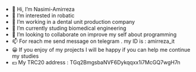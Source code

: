 - 👋 Hi, I’m Nasimi-Amirreza
- 👀 I’m interested in robatic
- 🦾 I’m working in a dental unit production company
- 🌱 I’m currently studing biomedical engineering 
- 💞️ I’m looking to collaborate on improve my self about programming
- 📫 For reach me send message on telegram . my ID is : amirreza_it
- 😀 If you enjoy of my projects I will be happy if you can help me continue my studies
- 💵 My TRC20 address : TGq2BmgsbaNVF6Dykqqxx1i7McGQ7wgH7n

<!---
Nasimi-Amirreza/Nasimi-Amirreza is a ✨ special ✨ repository because its `README.md` (this file) appears on your GitHub profile.
You can click the Preview link to take a look at your changes.
--->
